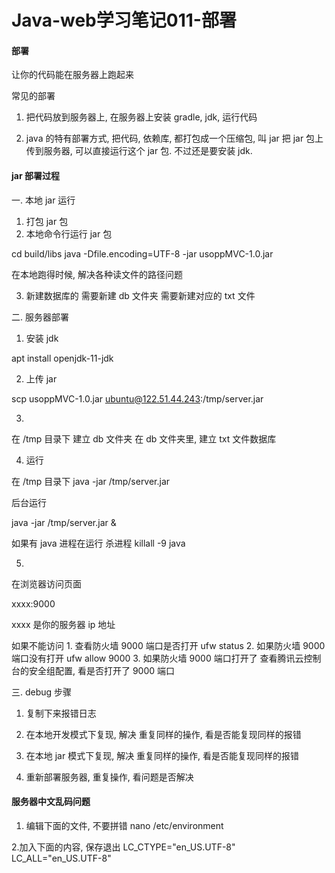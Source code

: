 # Java-web学习笔记011-部署



#### 部署
让你的代码能在服务器上跑起来

常见的部署
1. 把代码放到服务器上, 在服务器上安装 gradle, jdk, 运行代码

2. java 的特有部署方式, 把代码, 依赖库, 都打包成一个压缩包, 叫 jar
  把 jar 包上传到服务器, 可以直接运行这个 jar 包. 不过还是要安装 jdk.

  


#### jar 部署过程

一. 本地 jar 运行
1. 打包 jar 包
2. 本地命令行运行 jar 包

cd build/libs
java -Dfile.encoding=UTF-8  -jar usoppMVC-1.0.jar

在本地跑得时候, 解决各种读文件的路径问题

3. 新建数据库的
需要新建 db 文件夹
需要新建对应的 txt 文件

二. 服务器部署

1. 安装 jdk

apt install openjdk-11-jdk

2. 上传 jar

scp usoppMVC-1.0.jar ubuntu@122.51.44.243:/tmp/server.jar


3.
在 /tmp 目录下
建立 db 文件夹
在 db 文件夹里, 建立 txt 文件数据库


4. 运行

在 /tmp 目录下
java -jar  /tmp/server.jar

后台运行

java -jar /tmp/server.jar &

如果有 java 进程在运行
杀进程
killall -9 java

5.
在浏览器访问页面

xxxx:9000

xxxx 是你的服务器 ip 地址

如果不能访问
    1. 查看防火墙 9000 端口是否打开
        ufw status
        2. 如果防火墙 9000 端口没有打开
        ufw allow 9000
            3. 如果防火墙 9000 端口打开了
       查看腾讯云控制台的安全组配置, 看是否打开了 9000 端口

三. debug 步骤

1. 复制下来报错日志

2. 在本地开发模式下复现, 解决
重复同样的操作, 看是否能复现同样的报错

3. 在本地 jar 模式下复现, 解决
重复同样的操作, 看是否能复现同样的报错

4. 重新部署服务器, 重复操作, 看问题是否解决

   


#### 服务器中文乱码问题
1. 编辑下面的文件, 不要拼错
nano /etc/environment

2.加入下面的内容, 保存退出
LC_CTYPE="en_US.UTF-8"
LC_ALL="en_US.UTF-8"
